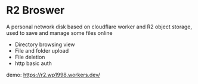 # R2 Broswer
A personal network disk based on cloudflare worker and R2 object storage, used to save and manage some files online
- Directory browsing view
- File and folder upload
- File deletion
- http basic auth

demo: https://r2.wp1998.workers.dev/